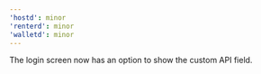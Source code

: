 ```yaml
---
'hostd': minor
'renterd': minor
'walletd': minor
---
```


The login screen now has an option to show the custom API field.

